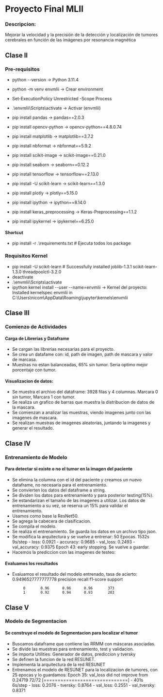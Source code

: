 # Proyecto Final MLII

### Descripcion:

Mejorar la velocidad y la precisión de la detección y localización de tumores cerebrales en función de las imágenes por resonancia magnética

## Clase II
### Pre-requisitos

- python --version -> Python 3.11.4

- python -m venv envmlii -> Crear environment
- Set-ExecutionPolicy Unrestricted -Scope Process
- .\envmlii\Scripts\activate -> Activar (envmlii)

- pip install pandas -> pandas==2.0.3
- pip install opencv-python -> opencv-python==4.8.0.74
- pip install matplotlib -> matplotlib==3.7.2
- pip install nbformat -> nbformat==5.9.2
- pip install scikit-image -> scikit-image==0.21.0
- pip install seaborn -> seaborn==0.12.2
- pip install tensorflow -> tensorflow==2.13.0
- pip install -U scikit-learn -> scikit-learn==1.3.0
- pip install plotly -> plotly==5.15.0
- pip install ipython -> ipython==8.14.0
- pip install keras_preprocessing -> Keras-Preprocessing==1.1.2
- pip install ipykernel -> ipykernel==6.25.0

#### Shortcut

- pip install -r .\requirements.txt # Ejecuta todos los package

### Requisitos Kernel

- pip install -U scikit-learn # Successfully installed joblib-1.3.1 scikit-learn-1.3.0 threadpoolctl-3.2.0
- deactivate
- .\envmlii\Scripts\activate
- ipython kernel install --user --name=envmlii -> Kernel del proyecto: Installed kernelspec envmlii in C:\Users\nicom\AppData\Roaming\jupyter\kernels\envmlii


## Clase III 
### Comienzo de Actividades
#### Carga de Librerias y Dataframe
- Se cargan las librerias necesarias para el proyecto.
- Se crea un datafame con: id, path de imagen, path de mascara y valor de marcasa.
- Muestras no estan balanceadas, 65% sin tumor. Seria optimo mejor porcentaje con tumor.

#### Visualizacion de datos:
- Se muestra el archivo del dataframe: 3928 filas y 4 columnas. Marcara 0 sin tumor, Marcara 1 con tumor.
- Se realiza un grafico de barras que muestra la distribucion de datos de la mascara.
- Se comienzan a analizar las muestras, viendo imagenes junto con las imagenes de mascara.
- Se realizan muestras de imagenes aleatorias, juntando la imagenes y generar el resultado.

## Clase IV
### Entrenamiento de Modelo
#### Para detectar si existe o no el tumor en la imagen del paciente
- Se elimina la columna con el id del paciente y creamos un nuevo dataframe, no necesaria para el entrenamiento.
- Se convierten los datos del dataframe a string.
- Se dividen los datos para entrenamiento y para posterior testing(15%). 
- Se estandarizan el tamaño de las imagenes a utilizar. Los datos de entrenamiento a su vez, se reserva un 15% para validar el entrenamiento. 
- Usamos como base la ResNet50.
- Se agrega la cabecera de clasificacion.
- Se compila el modelo.
- Se realiza el entrenamiento. Se guarda los datos en un archivo tipo json.
- Se modifica la arquitectura y se vuelve a entrenar: 50 Epocas.   1532s 9s/step - loss: 0.0921 - accuracy: 0.9685 - val_loss: 0.2493 - val_accuracy: 0.9375 Epoch 43: early stopping. Se vuelve a guardar.
- Hacemos la prediccion con las imagenes de testeo: 
#### Evaluamos los resultados
- Evaluamos el resultado del modelo entrenado, tasa de acierto: 0.9496527777777778
 				precision    recall  f1-score   support

           0       0.96      0.96      0.96       373
           1       0.92      0.94      0.93       203

## Clase V
### Modelo de Segmentacion
#### Se construye el modelo de Segmentacion para localizar el tumor
- Buscamos dataframe que contiene las RRMM con máscaras asociadas.
- Se divide las muestras para entrenamiento, test y validacion.
- Se importa Utilities: Generador de datos, prediccion y tversky
- Se definen la funcion de la red RESUNET.
- Implementa la arquitectura de la red RESUNET
- Entrenamos el modelo de RESUNET para la localizacion de tumores, con 25 epocas y lo guardamos:
Epoch 35: val_loss did not improve from 0.24719
72/72 [==============================] - 401s 6s/step - loss: 0.2076 - tversky: 0.8764 - val_loss: 0.2551 - val_tversky: 0.8371


